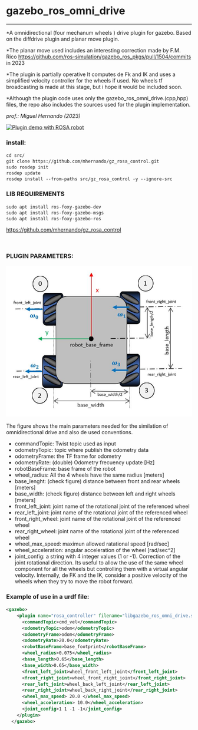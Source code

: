 # gazebo\_ros\_omni\_drive

----------

*A omnidirectional (four mechanum wheels ) drive plugin for gazebo. Based on the diffdrive plugin and planar move plugin.

*The planar move used includes an interesting correction made by F.M. Rico <https://github.com/ros-simulation/gazebo_ros_pkgs/pull/1504/commits> in 2023

*The plugin is partially operative It computes de Fk and IK and uses a simplified velocity controller for the wheels if used. No wheels tf broadcasting is made at this stage, but i hope it would be included soon. 

*Although the plugin code uses only the gazebo_ros_omni_drive.(cpp,hpp) files, the repo also includes the sources used for the plugin implementation.

*prof.: Miguel Hernando (2023)*

[![Plugin demo with ROSA robot](https://markdown-videos-api.jorgenkh.no/url?url=https%3A%2F%2Fyoutu.be%2FV3p5xCgLpGY)](https://youtu.be/V3p5xCgLpGY)

### install:
```
cd src/
git clone https://github.com/mhernando/gz_rosa_control.git
sudo rosdep init
rosdep update
rosdep install --from-paths src/gz_rosa_control -y --ignore-src

```



### LIB REQUIREMENTS

    sudo apt install ros-foxy-gazebo-dev 
    sudo apt install ros-foxy-gazebo-msgs 
    sudo apt install ros-foxy-gazebo-ros


<https://github.com/mhernando/gz_rosa_control>

 
### PLUGIN PARAMETERS:

![Image of rubik](images/gz_ros_plugin_parameters.jpg)

The figure shows the main parameters needed for the similation of omnidirectional drive and also de used conventions.

- commandTopic: Twist topic used as input
- odometryTopic: topic where publish the odometry data
- odometryFrame: the TF frame for odometry 
- odometryRate: (double) Odometry frecuency update [Hz]
- robotBaseFrame: base frame of the robot
- wheel_radius: All the 4 wheels have the same radius [meters]
- base_lenght: (check figure) distance between front and rear wheels [meters]
- base_width: (check figure) distance between left and right wheels [meters]
- front_left_joint: joint name of the rotational joint of the referenced wheel
- rear_left_joint: joint name of the rotational joint of the referenced wheel
- front_right_wheel: joint name of the rotational joint of the referenced wheel
- rear_right_wheel: joint name of the rotational joint of the referenced wheel
- wheel_max_speed: maximun allowed ratational speed [rad/sec] 
- wheel_acceleration: angular acceleration of the wheel [rad/sec^2]
- joint_config: a string with 4 integer values (1 or -1). Correction of the joint rotational direction. Its useful to allow the use of the same wheel component for all the wheels but controlling them with a virtual angular velocity. Internally, de FK and the IK, consider a positive velocity of the wheels when they try to move the robot forward.   
 

### Example of use in a urdf file:

```xml
<gazebo>
    <plugin name="rosa_controller" filename="libgazebo_ros_omni_drive.so">
      <commandTopic>cmd_vel</commandTopic>
      <odometryTopic>odom</odometryTopic>
      <odometryFrame>odom</odometryFrame>
      <odometryRate>20.0</odometryRate>
      <robotBaseFrame>base_footprint</robotBaseFrame>
      <wheel_radius>0.075</wheel_radius>
      <base_length>0.65</base_length>
      <base_width>0.65</base_width>
      <front_left_joint>wheel_front_left_joint</front_left_joint>
      <front_right_joint>wheel_front_right_joint</front_right_joint>
      <rear_left_joint>wheel_back_left_joint</rear_left_joint>
      <rear_right_joint>wheel_back_right_joint</rear_right_joint>
      <wheel_max_speed> 20.0 </wheel_max_speed>
      <wheel_acceleration> 10.0</wheel_acceleration>
      <joint_config>1 1 -1 -1</joint_config>
    </plugin>
  </gazebo>
```
